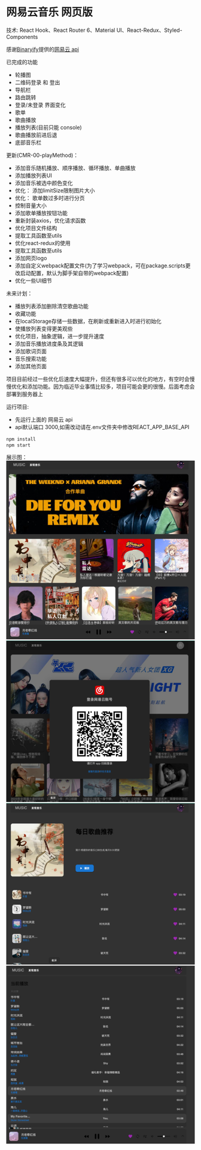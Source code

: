 # 网易云音乐 网页版

技术:
React Hook、React Router 6、Material UI、React-Redux、Styled-Components

感谢[Binaryify](https://github.com/Binaryify)提供的[网易云 api](https://github.com/Binaryify/NeteaseCloudMusicApi)

已完成的功能

+ 轮播图
+ 二维码登录 和 登出
+ 导航栏
+ 路由跳转
+ 登录/未登录 界面变化
+ 歌单
+ 歌曲播放
+ 播放列表(目前只能 console)
+ 歌曲播放前进后退
+ 底部音乐栏

更新(CMR-00-playMethod)：
+ 添加音乐随机播放、顺序播放、循环播放、单曲播放
+ 添加播放列表UI 
+ 添加音乐被选中颜色变化
+ 优化： 添加limitSize限制图片大小
+ 优化： 歌单数过多时进行分页
+ 控制音量大小
+ 添加歌单播放按钮功能
+ 重新封装axios，优化请求函数
+ 优化项目文件结构
+ 提取工具函数至utils
+ 优化react-redux的使用
+ 提取工具函数至utils
+ 添加网页logo
+ 添加自定义webpack配置文件(为了学习webpack，可在package.scripts更改启动配置，默认为脚手架自带的webpack配置)
+ 优化一些UI细节


未来计划：
+ 播放列表添加删除清空歌曲功能
+ 收藏功能
+ 在localStorage存储一些数据，在刷新或重新进入时进行初始化
+ 使播放列表变得更美观些
+ 优化项目，抽象逻辑，进一步提升速度
+ 添加音乐播放进度条及其逻辑
+ 添加歌词页面
+ 音乐搜索功能
+ 添加其他页面


项目目前经过一些优化后速度大幅提升，但还有很多可以优化的地方，有空时会慢慢优化和添加功能。因为临近毕业事情比较多，项目可能会更的很慢。后面考虑会部署到服务器上
 

运行项目:

+ 先运行上面的 网易云 api
+ api默认端口 3000,如需改动请在.env文件夹中修改REACT_APP_BASE_API

```node
npm install 
npm start
```

展示图：
![Home](https://github.com/bigboysuper6/cloud-music-react/blob/main/preview/Home.png)
![Home](https://github.com/bigboysuper6/cloud-music-react/blob/main/preview/Login.png)
![Home](https://github.com/bigboysuper6/cloud-music-react/blob/main/preview/MusicList.png)
![Home](https://github.com/bigboysuper6/cloud-music-react/blob/main/preview/PlayList.png)


